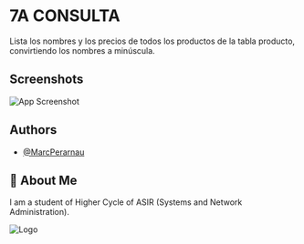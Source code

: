 # 7A CONSULTA
Lista los nombres y los precios de todos los productos de la tabla producto, convirtiendo los nombres a minúscula.

## Screenshots

![App Screenshot](https://github.com/MarcPerarnau/MYSQL/assets/151735878/52eb2317-2c05-45c0-8fcc-9026561400bc)



## Authors

- [@MarcPerarnau](https://github.com/MarcPerarnau)


## 🚀 About Me
I am a student of Higher Cycle of ASIR (Systems and Network Administration).


![Logo](https://github.com/MarcPerarnau/MV/assets/151735878/dbd36d50-971f-4147-8b66-0c489954895e)
